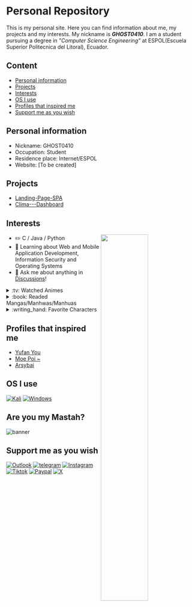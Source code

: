 # Personal Repository
This is my personal site. Here you can find information about me, my projects and my interests. My nickname is ***GHOST0410***. I am a student pursuing a degree in *"Computer Science Engineering"* at ESPOL(Escuela Superior Politecnica del Litoral), Ecuador.
## Content
* [Personal information](#personal-information)
* [Projects](#projects)
* [Interests](#interests)
* [OS I use](#os-i-use)
* [Profiles that inspired me](#profiles-that-inspired-me)
* [Support me as you wish](#support-me-as-you-wish)
## Personal information
* Nickname: GHOST0410
* Occupation: Student
* Residence place: Internet/ESPOL
* Website: [To be created]
## Projects
* [Landing-Page-SPA](https://ghost04102002.github.io/Landing-Page-SPA/)
* [Clima---Dashboard](https://ghost04102002.github.io/Clima---Dashboard/)
## Interests
<picture>
    <source
    srcset="https://github-readme-stats.vercel.app/api?username=Ghost04102002&show_icons=true&theme=dark"
    media="(prefers-color-scheme: dark)"
  />
  <source
    srcset="https://github-readme-stats.vercel.app/api?username=Ghost04102002&show_icons=true"
    media="(prefers-color-scheme: light), (prefers-color-scheme: no-preference)"
  />
  <img align="right" width="50%" src="https://github-readme-stats.vercel.app/api?username=Ghost04102002&show_icons=true" />
</picture>

-   :pencil2: C / Java / Python 
-   :seedling: Learning about Web and Mobile Application Development, Information Security and Operating Systems
-   :thought_balloon: Ask me about anything in [Discussions](https://github.com/Ghost04102002/Ghost04102002/discussions)!
<details>
<summary>:tv: Watched Animes</summary>
  
<!-- favorites_anime starts -->
* [Violet Evergarden](https://www3.animeflv.net/anime/violet-evergarden)
* [Vivy: Fluorite Eye's Song](https://www3.animeflv.net/anime/vivy-fluorite-eyes-song)
* [Mahoutsukai no Yome](https://www3.animeflv.net/anime/mahoutsukai-no-yome)
* [Fumetsu no Anata e](https://www3.animeflv.net/anime/fumetsu-no-anata-e)
* [Blue Period](https://animefenix.tv/blue-period)
* [Boukensha ni Naritai to Miyako ni Deteitta Musume ga S-Rank ni Natteta](https://www3.animeflv.net/anime/boukensha-ni-naritai-to-miyako-ni-deteitta-musume-ga-srank-ni-natteta)
* [Tearmoon Teikoku Monogatari: Dantoudai kara Hajimaru, Hime no Tensei Gyakuten Story](https://www3.animeflv.net/anime/tearmoon-teikoku-monogatari-dantoudai-kara-hajimaru-hime-no-tensei-gyakuten-story)
* [Mokushiroku no Yonkishi](https://animefenix.tv/mokushiroku-no-yonkishi)
* [Kusuriya no Hitorigoto](https://www3.animeflv.net/anime/kusuriya-no-hitorigoto)
* [Hoshikuzu Telepath](https://www3.animeflv.net/anime/hoshikuzu-telepath)
* [Buta no Liver wa Kanetsu Shiro](https://www3.animeflv.net/anime/buta-no-liver-wa-kanetsu-shiro)
* [Kikansha no Mahou wa Tokubetsu desu](https://www3.animeflv.net/anime/kikansha-no-mahou-wa-tokubetsu-desu)
* [Undead Unluck](https://www3.animeflv.net/anime/undead-unluck)
* [Hametsu no Oukoku](https://www3.animeflv.net/anime/hametsu-no-oukoku)
* [Kamierabi](https://www3.animeflv.net/anime/kamierabi)
* [Konyaku Haki sareta Reijou wo Hirotta Ore ga, Ikenai Koto wo Oshiekomu](https://www3.animeflv.net/anime/konyaku-haki-sareta-reijou-wo-hirotta-ore-ga-ikenai-koto-wo-oshiekomu)
* [Watashi no Oshi wa Akuyaku Reijou.](https://www3.animeflv.net/anime/watashi-no-oshi-wa-akuyaku-reijou)
* [Seiken Gakuin no Makentsukai](https://www3.animeflv.net/anime/seiken-gakuin-no-makentsukai)
* [Shy](https://www3.animeflv.net/anime/shy)
* [Dekoboko Majo no Oyako Jijou](https://www3.animeflv.net/anime/dekoboko-majo-no-oyako-jijou)
* [Sousou no Frieren](https://www3.animeflv.net/anime/sousou-no-frieren)
* [Kimi no Koto ga Daidaidaidaidaisuki na 100-nin no Kanojo](https://www3.animeflv.net/anime/kimi-no-koto-ga-daidaidaidaidaisuki-na-100nin-no-kanojo)
* [Hikikomari Kyuuketsuki no Monmon](https://www3.animeflv.net/anime/hikikomari-kyuuketsuki-no-monmon)
* [Spy x Family](https://www3.animeflv.net/anime/spy-x-family)
* [Kanojo mo Kanojo](https://www3.animeflv.net/anime/kanojo-mo-kanojo)
* [Keikenzumi na Kimi to, Keiken Zero na Ore ga, Otsukiai suru Hanashi.](https://www3.animeflv.net/anime/keikenzumi-na-kimi-to-keiken-zero-na-ore-ga-otsukiai-suru-hanashi)
* [Tate no Yuusha no Nariagari](https://www3.animeflv.net/anime/tate-no-yuusha-no-nariagari)
* [Goblin Slayer](https://www3.animeflv.net/anime/goblin-slayer)
* [Kage no Jitsuryokusha ni Naritakute!](https://www3.animeflv.net/anime/kage-no-jitsuryokusha-ni-naritakute)
* [Tokyo Revengers](https://www3.animeflv.net/anime/tokyo-revengers)
* [Boushoku no Berserk](https://www3.animeflv.net/anime/boushoku-no-berserk)
* [Shangri-La Frontier: Kusoge Hunter, Kamige ni Idoman to su](https://www3.animeflv.net/anime/shangrila-frontier-kusoge-hunter-kamige-ni-idoman-to-su)
* [Ragna Crimson](https://www3.animeflv.net/anime/ragna-crimson)
* [Shiro Seijo to Kuro Bokushi](https://www3.animeflv.net/anime/shiro-seijo-to-kuro-bokushi)
* [Tonikaku Kawaii](https://animefenix.tv/tonikaku-kawaii)
* [Synduality: Noir](https://www3.animeflv.net/anime/synduality-noir)
* [Shinigami Bocchan to Kuro Maid](https://www3.animeflv.net/anime/shinigami-bocchan-to-kuro-maid)
* [Zom 100: Zombie ni Naru made ni Shitai 100 no Koto](https://www3.animeflv.net/anime/zom-100-zombie-ni-naru-made-ni-shitai-100-no-koto)
* [Dark Gathering](https://www3.animeflv.net/anime/dark-gathering)
* [Temple](https://www3.animeflv.net/anime/temple)
* [Dekiru Neko wa Kyou mo Yuuutsu](https://www3.animeflv.net/anime/dekiru-neko-wa-kyou-mo-yuuutsu)
* [Kanojo, Okarishimasu](https://www3.animeflv.net/anime/kanojo-okarishimasu)
* [Jujutsu Kaisen](https://www3.animeflv.net/anime/jujutsu-kaisen-tv)
* [Watashi no Shiawase na Kekkon](https://www3.animeflv.net/anime/watashi-no-shiawase-na-kekkon)
* [Undead Girl Murder Farce](https://www3.animeflv.net/anime/undead-girl-murder-farce)
* [Suki na Ko ga Megane wo Wasureta](https://www3.animeflv.net/anime/suki-na-ko-ga-megane-wo-wasureta)
* [Masamune-kun no Revenge](https://www3.animeflv.net/anime/masamune-kun-no-revenge)
* [Yumemiru Danshi wa Genjitsushugisha](https://www3.animeflv.net/anime/yumemiru-danshi-wa-genjitsushugisha)
* [Fate Stay Night](https://www3.animeflv.net/anime/fate-stay-night)
* [Horimiya](https://www3.animeflv.net/anime/horimiya)
* [Ryza no Atelier: Tokoyami no Joou to Himitsu no Kakurega](https://www3.animeflv.net/anime/ryza-no-atelier-tokoyami-no-joou-to-himitsu-no-kakurega)
* [Uchi no Kaisha no Chiisai Senpai no Hanashi](https://www3.animeflv.net/anime/uchi-no-kaisha-no-chiisai-senpai-no-hanashi)
* [Jitsu wa Ore, Saikyou deshita?](https://www3.animeflv.net/anime/jitsu-wa-ore-saikyou-deshita)
* [Gotoubun no Hanayome](https://www3.animeflv.net/anime/gotoubun-no-hanayome)
* [Kimi wo Aishita Hitori no Boku e](https://www3.animeflv.net/anime/kimi-wo-aishita-hitori-no-boku-e)
* [Boku ga Aishita Subete no Kimi e](https://www3.animeflv.net/anime/boku-ga-aishita-subete-no-kimi-e)
* [Niehime to Kemono no Ou](https://www3.animeflv.net/anime/niehime-to-kemono-no-ou)
* [Oshi No Ko](https://www3.animeflv.net/anime/oshi-no-ko)
* [Kanojo ga Koushaku-tei ni Itta Riyuu](https://www3.animeflv.net/anime/kanojo-ga-koushakutei-ni-itta-riyuu)
* [Kimi wa Houkago Insomnia](https://www3.animeflv.net/anime/kimi-wa-houkago-insomnia)
* [Dead Mount Death Play](https://www3.animeflv.net/anime/dead-mount-death-play)
* [Otonari ni Ginga](https://www3.animeflv.net/anime/otonari-ni-ginga)
* [Isekai One Turn Kill Neesan: Ane Douhan no Isekai Seikatsu Hajimemashita](https://www3.animeflv.net/anime/isekai-one-turn-kill-neesan-ane-douhan-no-isekai-seikatsu-hajimemashita)
* [Mashle](https://www3.animeflv.net/anime/mashle)
* [Megami no Café Terrace](https://www3.animeflv.net/anime/megami-no-cafe-terrace)
* [Edomae Elf](https://www3.animeflv.net/anime/edomae-elf)
* [Yuusha ga Shinda!](https://www3.animeflv.net/anime/yuusha-ga-shinda)
* [Watashi no Yuri wa Oshigoto desu!](https://www3.animeflv.net/anime/watashi-no-yuri-wa-oshigoto-desu)
* [Kaminaki Sekai no Kamisama Katsudou](https://www3.animeflv.net/anime/kaminaki-sekai-no-kamisama-katsudou)
* [Skip to Loafer](https://www3.animeflv.net/anime/skip-to-loafer)
* [Iseleve](https://www3.animeflv.net/anime/iseleve)
* [Jijou wo Shiranai Tenkousei ga Guigui Kuru.](https://www3.animeflv.net/anime/jijou-wo-shiranai-tenkousei-ga-guigui-kuru)
* [Kaguya-sama wa Kokurasetai: Tensai-tachi no Renai Zunousen](https://www3.animeflv.net/anime/kaguyasama-wa-kokurasetai-tensaitachi-no-renai-zunousen)
* [My Home Hero](https://www3.animeflv.net/anime/my-home-hero)
* [Tengoku Daimakyou](https://www3.animeflv.net/anime/tengoku-daimakyou)
* [Jigokuraku](https://www3.animeflv.net/anime/jigokuraku)
* [Yamada-kun to Lv999 no Koi wo Suru](https://www3.animeflv.net/anime/yamadakun-to-lv999-no-koi-wo-suru)
* [Boku no Kokoro no Yabai Yatsu](https://www3.animeflv.net/anime/boku-no-kokoro-no-yabai-yatsu)
* [Shinka no Mi: Shiranai Uchi ni Kachigumi Jinsei](https://www3.animeflv.net/anime/shinka-no-mi-shiranai-uchi-ni-kachigumi-jinsei)
* [Kubo-san wa Mob wo Yurusanai](https://www3.animeflv.net/anime/kubosan-wa-mob-wo-yurusanai)
* [Otonari no Tenshi-sama ni Itsunomanika Dame Ningen ni Sareteita Ken](https://www3.animeflv.net/anime/otonari-no-tenshisama-ni-itsunomanika-dame-ningen-ni-sareteita-ken)
* [NieR:Automata Ver1.1a](https://www3.animeflv.net/anime/nierautomata-ver11a)
* [Ijiranaide, Nagatoro-san](https://www3.animeflv.net/anime/ijiranaide-nagatorosan)
* [Tsundere Akuyaku Reijou Liselotte to Jikkyou no Endou-kun to Kaisetsu no Kobayashi-san](https://www3.animeflv.net/anime/tsundere-akuyaku-reijou-liselotte-to-jikkyou-no-endoukun-to-kaisetsu-no-kobayashisan)
* [Isekai Nonbiri Nouka](https://www3.animeflv.net/anime/isekai-nonbiri-nouka)
* [Spy Kyoushitsu](https://www3.animeflv.net/anime/spy-kyoushitsu)
* [Koori Zokusei Danshi to Cool na Douryou Joshi](https://www3.animeflv.net/anime/koori-zokusei-danshi-to-cool-na-douryou-joshi)
* [Tomo-chan wa Onnanoko!](https://www3.animeflv.net/anime/tomochan-wa-onnanoko)
* [Inu ni Nattara Suki na Hito ni Hirowareta.](https://www3.animeflv.net/anime/inu-ni-nattara-suki-na-hito-ni-hirowareta)
* [Tensei Oujo to Tensai Reijou no Mahou Kakumei](https://www3.animeflv.net/anime/tensei-oujo-to-tensai-reijou-no-mahou-kakumei)
* [Chainsaw Man](https://www3.animeflv.net/anime/chainsaw-man)
* [Fuufu Ijou, Koibito Miman.](https://www3.animeflv.net/anime/fuufu-ijou-koibito-miman)
* [Mairimashita! Iruma-kun](https://www3.animeflv.net/anime/mairimashita-irumakun)
* [Blue Lock](https://www3.animeflv.net/anime/blue-lock)
* [Bocchi the Rock!](https://www3.animeflv.net/anime/bocchi-the-rock)
* [Mob Psycho 100](https://www3.animeflv.net/anime/mob-psycho-100)
* [Futoku no Guild](https://www3.animeflv.net/anime/futoku-no-guild)
* [Shinobi no Ittoki](https://www3.animeflv.net/anime/shinobi-no-ittoki)
* [Shinmai Renkinjutsushi no Tenpo Keiei](https://www3.animeflv.net/anime/shinmai-renkinjutsushi-no-tenpo-keiei)
* [Boku no Hero Academia](https://www3.animeflv.net/anime/boku-no-hero-academia-2016)
* [Uzaki-chan wa Asobitai!](https://www3.animeflv.net/anime/uzakichan-wa-asobitai)
* [Yuusha Party wo Tsuihou sareta Beast Tamer, Saikyoushu no Nekomimi Shoujo to Deau](https://www3.animeflv.net/anime/yuusha-party-wo-tsuihou-sareta-beast-tamer-saikyoushu-no-nekomimi-shoujo-to-deau)
* [Tensei shitara Ken Deshita](https://www3.animeflv.net/anime/tensei-shitara-ken-deshita)
* [Akuyaku Reijou nanode Last Boss wo Kattemimashita](https://www3.animeflv.net/anime/akuyaku-reijou-nanode-last-boss-wo-kattemimashita)
* [Cyberpunk: Edgerunners](https://www3.animeflv.net/anime/cyberpunk-edgerunners)
* [Kakegurui](https://www3.animeflv.net/anime/kakegurui)
* [Totsukuni no Shoujo (2022)](https://www3.animeflv.net/anime/totsukuni-no-shoujo-2022)
* [Fuuto Tantei](https://www3.animeflv.net/anime/fuuto-tantei)
* [Dungeon ni Deai wo Motomeru no wa Machigatteiru Darou ka](https://www3.animeflv.net/anime/dungeon-ni-deai-wo-motomeru-no-wa-machigatteiru-darou-ka)
* [Soredemo Ayumu wa Yosetekuru](https://www3.animeflv.net/anime/soredemo-ayumu-wa-yosetekuru)
* [Hoshi no Samidare](https://www3.animeflv.net/anime/hoshi-no-samidare)
* [Yofukashi no Uta](https://www3.animeflv.net/anime/yofukashi-no-uta)
* [Mamahaha no Tsurego ga Motokano datta](https://www3.animeflv.net/anime/mamahaha-no-tsurego-ga-motokano-datta)
* [Made in Abyss](https://www3.animeflv.net/anime/made-in-abyss)
* [Isekai Ojisan](https://www3.animeflv.net/anime/isekai-ojisan)
* [Isekai Meikyuu de Harem wo](https://www3.animeflv.net/anime/isekai-meikyuu-de-harem-wo)
* [Kinsou no Vermeil](https://www3.animeflv.net/anime/kinsou-no-vermeil)
* [Youkoso Jitsuryoku Shijou Shugi no Kyoushitsu e](https://www3.animeflv.net/anime/youkoso-jitsuryoku-shijou-shugi-no-kyoushitsu-e-tv)
* [RWBY: Hyousetsu Teikoku](https://www3.animeflv.net/anime/rwby-hyousetsu-teikoku)
* [Lycoris Recoil](https://www3.animeflv.net/anime/lycoris-recoil)
* [Engage Kiss](https://www3.animeflv.net/anime/engage-kiss)
* [Given](https://www3.animeflv.net/anime/given)
* [Kakkou no Iinazuke](https://www3.animeflv.net/anime/kakkou-no-iinazuke)
* [Kawaii dake ja Nai Shikimori-san](https://www3.animeflv.net/anime/kawaii-dake-ja-nai-shikimorisan)
* [Koi wa Sekai Seifuku no Ato de](https://www3.animeflv.net/anime/koi-wa-sekai-seifuku-no-ato-de)
* [Gaikotsu Kishi-sama, Tadaima Isekai e Odekakechuu](https://www3.animeflv.net/anime/gaikotsu-kishisama-tadaima-isekai-e-odekakechuu)
* [Komi-san wa, Comyushou desu.](https://www3.animeflv.net/anime/komisan-wa-comyushou-desu)
* [Tomodachi Game](https://www3.animeflv.net/anime/tomodachi-game)
* [Otome Game Sekai wa Mob ni Kibishii Sekai desu](https://www3.animeflv.net/anime/otome-game-sekai-wa-mob-ni-kibishii-sekai-desu)
* [Shokei Shoujo no Virgin Road](https://www3.animeflv.net/anime/shokei-shoujo-no-virgin-road)
* [Aharen-san wa Hakarenai](https://www3.animeflv.net/anime/aharensan-wa-hakarenai)
* [Rikei ga Koi ni Ochita no de Shoumei shitemita.](https://www3.animeflv.net/anime/rikei-ga-koi-ni-ochita-no-de-shoumei-shitemita)
* [Fantasy Bishoujo Juniku Ojisan to](https://www3.animeflv.net/anime/fantasy-bishoujo-juniku-ojisan-to)
* [Akebi-chan no Sailor-fuku](https://www3.animeflv.net/anime/akebichan-no-sailorfuku)
* [Sono Bisque Doll wa Koi wo Suru](https://www3.animeflv.net/anime/sono-bisque-doll-wa-koi-wo-suru)
* [Shuumatsu no Harem](https://www3.animeflv.net/anime/shuumatsu-no-harem)
* [Kimetsu no Yaiba](https://www3.animeflv.net/anime/kimetsu-no-yaiba)
* [Senpai ga Uzai Kouhai no Hanashi](https://www3.animeflv.net/anime/senpai-ga-uzai-kouhai-no-hanashi)
* [Taishou Otome Otogibanashi](https://www3.animeflv.net/anime/taishou-otome-otogibanashi)
* [Platinum End](https://www3.animeflv.net/anime/platinum-end)
* [Sekai Saikou no Ansatsusha, Isekai Kizoku ni Tensei suru](https://www3.animeflv.net/anime/shin-shinka-no-mi-shiranai-uchi-ni-kachigumi-jinsei)
* [Takt Op. Destiny](https://www3.animeflv.net/anime/takt-op-destiny)
* [Shin Shinka no Mi: Shiranai Uchi ni Kachigumi Jinsei](https://www3.animeflv.net/anime/overlord)
* [Mieruko-chan](https://www3.animeflv.net/anime/mierukochan)
* [86 - Eighty Six](https://www3.animeflv.net/anime/86-eighty-six)
* [Nanatsu no Taizai: Seisen no Shirushi](https://www3.animeflv.net/anime/nanatsu-no-taizai-seisen-no-shirushi)
* [Ganbare Douki-chan](https://www3.animeflv.net/anime/ganbare-doukichan)
* [Getsuyoubi no Tawawa](https://www3.animeflv.net/anime/getsuyoubi-no-tawawa)
* [Jahy-sama wa Kujikenai!](https://www3.animeflv.net/anime/jahysama-wa-kujikenai)
* [Megami-ryou no Ryoubo-kun.](https://www3.animeflv.net/anime/megamiryou-no-ryoubokun)
* [Kobayashi-san Chi no Maid Dragon](https://www3.animeflv.net/anime/kobayashi-san-chi-no-maid-dragon)
* [Tsuki ga Michibiku Isekai Douchuu](https://www3.animeflv.net/anime/tsuki-ga-michibiku-isekai-douchuu)
* [Uramichi Oniisan](https://www3.animeflv.net/anime/uramichi-oniisan)
* [Tantei wa Mou, Shindeiru.](https://www3.animeflv.net/anime/tantei-wa-mou-shindeiru)
* [Bokutachi no Remake](https://www3.animeflv.net/anime/bokutachi-no-remake)
* [Kageki Shoujo!!](https://www3.animeflv.net/anime/kageki-shoujo)
* [Vanitas no Carte](https://www3.animeflv.net/anime/vanitas-no-carte)
* [Shuumatsu no Walküre](https://www3.animeflv.net/anime/shuumatsu-no-walkure)
* [Osananajimi ga Zettai ni Makenai Love Comedy](https://www3.animeflv.net/anime/osananajimi-ga-zettai-ni-makenai-love-comedy)
* [Slime Taoshite 300-nen, Shiranai Uchi ni Level Max ni Nattemashita](https://www3.animeflv.net/anime/slime-taoshite-300nen-shiranai-uchi-ni-level-max-ni-nattemashita)
* [Isekai Maou to Shoukan Shoujo no Dorei Majutsu](https://www3.animeflv.net/anime/isekai-maou-to-shoukan-shoujo-no-dorei-majutsu)
* [Gokushufudou](https://www3.animeflv.net/anime/gokushufudou)
* [Zombieland Saga](https://www3.animeflv.net/anime/zombieland-saga)
* [Hige wo Soru. Soshite Joshikousei wo Hirou](https://www3.animeflv.net/anime/hige-wo-soru-soshite-joshikousei-wo-hirou)
* [Sentouin, Hakenshimasu!](https://www3.animeflv.net/anime/sentouin-hakenshimasu)
* [Shaman King (2021)](https://www3.animeflv.net/anime/shaman-king-2021)
* [Joran: The Princess of Snow and Blood](https://www3.animeflv.net/anime/joran-the-princess-of-snow-and-blood)
* [Koi to Yobu ni wa Kimochi Warui](https://www3.animeflv.net/anime/koi-to-yobu-ni-wa-kimochi-warui)
* [Kaifuku Jutsushi no Yarinaoshi](https://www3.animeflv.net/anime/kaifuku-jutsushi-no-yarinaoshi)
* [Wonder Egg Priority](https://www3.animeflv.net/anime/wonder-egg-priority)
* [Kumo Desu ga, Nani ka?](https://www3.animeflv.net/anime/kumo-desu-ga-nani-ka)
* [Yakusoku no Neverland](https://www3.animeflv.net/anime/yakusoku-no-neverland)
* [Kamisama ni Natta Hi](https://www3.animeflv.net/anime/kamisama-ni-natta-hi)
* [Munou na Nana](https://www3.animeflv.net/anime/munou-na-nana)
* [Yahari Ore no Seishun Love Come wa Machigatteiru](https://www3.animeflv.net/anime/yahari-ore-no-seishun-love-come-wa-machigatteiru)
* [Enen no Shouboutai](https://www3.animeflv.net/anime/enen-no-shouboutai)
* [Gleipnir](https://www3.animeflv.net/anime/gleipnir)
* [Plunderer](https://www3.animeflv.net/anime/plunderer)
* [Tenki no Ko](https://www3.animeflv.net/anime/tenki-no-ko)
* [Seishun Buta Yarou wa Bunny Girl Senpai no Yume wo Minai](https://www3.animeflv.net/anime/seishun-buta-yarou-wa-bunny-girl-senpai-no-yume-wo-minai)
* [Kimi to, Nami ni Noretara](https://www3.animeflv.net/anime/kimi-to-nami-ni-noretara)
* [One Punch Man](https://www3.animeflv.net/anime/one-punch-man)
* [Domestic na Kanojo](https://www3.animeflv.net/anime/domestic-na-kanojo)
* [3D Kanojo: Real Girl](https://www3.animeflv.net/anime/3d-kanojo-real-girl)
* [Tokyo Ghoul](https://www3.animeflv.net/anime/tokyo-ghoul)
* [Kishuku Gakkou no Juliet](https://www3.animeflv.net/anime/kishuku-gakkou-no-juliet)
* [Kimi no Suizou wo Tabetai](https://www3.animeflv.net/anime/kimi-no-suizou-wo-tabetai)
* [Grand Blue](https://www3.animeflv.net/anime/grand-blue)
* [Asobi Asobase](https://www3.animeflv.net/anime/asobi-asobase)
* [Wotaku ni Koi wa Muzukashii](https://www3.animeflv.net/anime/wotaku-ni-koi-wa-muzukashii)
* [Darling in the FranXX](https://www3.animeflv.net/anime/darling-in-the-franxx)
* [Aho Girl](https://www3.animeflv.net/anime/aho-girl)
* [Kuzu no Honkai](https://www3.animeflv.net/anime/kuzu-no-honkai)
* [Kimi no Na wa](https://www3.animeflv.net/anime/kimi-no-na-wa)
* [Charlotte](https://www3.animeflv.net/anime/charlotte)
* [Saint Seiya](https://www3.animeflv.net/anime/saint-seya)
* [Plastic Memories](https://www3.animeflv.net/anime/plastic-memories)
* [Shigatsu wa Kimi no Uso](https://www3.animeflv.net/anime/shigatsu-wa-kimi-no-uso)
* [Kiseijuu: Sei no Kakuritsu](https://www3.animeflv.net/anime/kiseijuu-sei-no-kakuritsu)
* [Ao Haru Ride](https://www3.animeflv.net/anime/ao-haru-ride)
* [Black Bullet](https://www3.animeflv.net/anime/black-bullet)
* [Golden Time](https://www3.animeflv.net/anime/golden-time)
* [Ano Hi Mita Hana no Namae o Boku-tachi wa Mada Shiranai](https://www3.animeflv.net/anime/ano-hana)
* [Mirai Nikki](https://www3.animeflv.net/anime/mirai-nikki-2011)
* [Hotarubi no Mori e](https://www3.animeflv.net/anime/hotarubi-no-mori-e)
* [Fullmetal Alchemist: Brotherhood](https://www3.animeflv.net/anime/fullmetal-alchemist-brotherhood)
* [Byousoku 5 Centimeter](https://www3.animeflv.net/anime/byousoku-5-centimeter)
* [Elfen Lied](https://www3.animeflv.net/anime/elfen-lied)
* [Tsukihime, Lunar Legend](https://www3.animeflv.net/anime/tsukihime)
* [Hotaru no Haka](https://www3.animeflv.net/anime/hotaru-no-haka)
* [Zuihou de Zhaohuan Shi](https://animefenix.tv/zuihou-de-zhaohuan-shi-the-last-summoner)
* [Tenkuu Shinpan](https://animefenix.tv/tenkuu-shinpan)
* [Kaizoku Oujo](https://animefenix.tv/kaizoku-oujo)
* [Kami no Tou: Tower of God](https://animefenix.tv/kami-no-tou-tower-of-god)
* [Paripi Koumei](https://animefenix.tv/paripi-koumei)
* [Another World](https://animefenix.tv/another-world)
* [Hello World](https://animefenix.tv/hello-world)
* [Josee to Tora to Sakana-tachi](https://animefenix.tv/josee-to-tora-to-sakana-tachi)
* [Summer Time Render](https://animefenix.tv/summer-time-render)
* [Overlord](https://www3.animeflv.net/anime/overlord)
* [Tensei shitara Slime Datta Ken](https://www3.animeflv.net/anime/tensei-shitara-slime-datta-ken)
* [Youjo Senki](https://www3.animeflv.net/anime/youjo-senki)
* [Mushoku Tensei: Isekai Ittara Honki Dasu](https://www3.animeflv.net/anime/mushoku-tensei-isekai-ittara-honki-dasu)
* [Re:Zero kara Hajimeru Isekai Seikatsu](https://www3.animeflv.net/anime/rezero-kara-hajimeru-isekai-seikatsu)
  
<!-- favorites_anime ends -->

</details>
<details>
<summary>:book: Readed Mangas/Manhwas/Manhuas</summary>
  
<!-- favorites_manga starts -->
* [Solo Leveling](https://visortmo.com/library/manhwa/217/solo-leveling)
* [My Lesbian Experience With Loneliness](https://visortmo.com/library/manga/19348/my-lesbian-experience-with-loneliness)
* [Out of the Blue!](https://visortmo.com/library/manga/11973/out-of-the-blue)
* [No es seguro para el trabajo](https://visortmo.com/library/manhwa/71979/no-es-seguro-para-el-trabajo)
* [Oyasumi Punpun](https://visortmo.com/library/manga/11070/oyasumi-punpun)
* [Sayonara Eri](https://visortmo.com/library/one_shot/68382/sayonara-eri)
* [Shonen no Abyss-Senkou Shojo](https://visortmo.com/library/manga/65531/shonen-no-abyss-senkou-shojo)
* [Nettai-gyo wa Yuki ni Kogareru](https://visortmo.com/library/manga/33779/nettai-gyo-wa-yuki-ni-kogareru)
* [Secret Alliance](https://visortmo.com/library/manhwa/48403/secret-alliance)
* [Ver sus calzones me permite seguir](https://visortmo.com/library/manhwa/43743/ver-sus-calzones-me-permite-seguir)
* [Umibe no Onnanoko](https://visortmo.com/library/manga/8719/umibe-no-onnanoko)
* [Verano Floreciente](https://visortmo.com/library/manga/69772/verano-floreciente)
* [Sodom no Hana ni Kiraboshi](https://visortmo.com/library/manga/50809/sodom-no-hana-ni-kiraboshi)
* [I Need You, Noona](https://visortmo.com/library/manhwa/68442/i-need-you-noona)
* [Is love the answer?](https://visortmo.com/library/manga/75461/es-amor-la-respuesta)
* [Finished work?](https://visortmo.com/library/manhwa/69375/has-terminado-de-trabajar)
* [Amiga de la infancia](https://visortmo.com/library/manhwa/70176/amiga-de-la-infancia)
* [Bean Curd Woman](https://visortmo.com/library/manhwa/68058/bean-curd-woman)
* [Between Summer and Fall](https://visortmo.com/library/manhwa/22961/Between-Summer-and-Fall)
* [Cruzando la línea de los 20 años](https://visortmo.com/library/manhwa/63345/cruzando-la-linea-de-los-20-anos)
* [Cuñado, ponte duro](https://visortmo.com/library/manhwa/68857/cunado-ponte-duro)
* [Go-Tobun no Hanayome](https://visortmo.com/library/manga/23106/go-tobun-no-hanayome)
* [Her Summon](https://visortmo.com/library/manhwa/93/her-summon)
* [How About This Attitude?](https://visortmo.com/library/manhwa/68643/how-about-this-attitude)
* [I Am Custom Made](https://visortmo.com/library/one_shot/42408/i-am-custom-made)
* [Kaguya-sama wa Kokurasetai: Tensai-tachi no Ren'ai Zunōsen](https://visortmo.com/library/manga/131/kaguya-sama-wa-kokurasetai-tensai-tachi-no-renai-zunosen)
* [Kaguya-sama wo Kataritai](https://visortmo.com/library/manga/41351/kaguya-sama-wo-kataritai)
* [Kanojo, Hitomishirimasu](https://visortmo.com/library/manga/51098/kanojo-hitomishirimasu)
* [Kanojo, Okarishimasu ~ Antología](https://visortmo.com/library/manga/52414/kanojo-okarishimasu-antologia)
* [Le pregunté a mi primera novia porqué decidió salir conmigo](https://visortmo.com/library/manga/76725/hajimete-dekita-kanojo-ni-nande-tsukiattekureta-no-ka-kiitemita)
* [Look Back](https://visortmo.com/library/one_shot/61622/look-back)
* [Los 10 años en que más te Amé](https://visortmo.com/library/manhua/41563/los-10-anos-en-que-mas-te-ame)
* [Machida-kun no sekai](https://visortmo.com/library/manga/15539/machida-kun-no-sekai)
* [Mine-kun es asexual](https://visortmo.com/library/one_shot/75207/mine-kun-es-asexual)
* [My Broken Mariko](https://visortmo.com/library/manga/47758/my-broken-mariko)
* [My First Time](https://visortmo.com/library/manhwa/70224/my-first-time)
* [Silent War](https://visortmo.com/library/manhwa/44196/my-kingdom)
* [College Life Starts With Clubs](https://visortmo.com/library/manhwa/67761/college-life-starts-with-clubs)
* [Reincarnation of the Battle God](https://visortmo.com/library/manhwa/61036/reincarnation-of-the-battle-god)
* [¡¿Hay Diosas en Ingeniería?!](https://visortmo.com/library/manhwa/64855/hay-diosas-en-ingenieria)
* [Oshi No Ko](https://visortmo.com/library/manga/49490/oshi-no-ko)
* [Aplicación de cumplimiento de deseos](https://visortmo.com/library/manhwa/74189/aplicacion-de-cumplimiento-de-deseos)
* [Así no se Hace](https://visortmo.com/library/manhwa/76155/asi-no-se-hace)
* [Chainsaw Man](https://visortmo.com/library/manga/336/chainsaw-man)
* [Desde hoy eres mi favorita](https://visortmo.com/library/manhwa/78072/desde-hoy-eres-mi-favorita)
* [Fumetsu no Anata e](https://visortmo.com/library/manga/20866/fumetsu-no-anata-e)
* [Gokurakugai](https://visortmo.com/library/manga/70642/gokurakugai)
* [Kanojo, Okarishimasu](https://visortmo.com/library/manga/30388/kanojo-okarishimasu)
* [Ki ni Natteru Hito ga Otoko Janakatta](https://visortmo.com/library/manga/69095/ki-ni-natteru-hito-ga-otoko-janakatta)
* [Kid's Cafe Moms](https://visortmo.com/library/manhwa/67931/kids-cafe-moms)
* [La gata Yandere es excesivamente dominante](https://visortmo.com/library/manga/71495/la-gata-yandere-es-excesivamente-dominante)
* [The Beginning After The End](https://visortmo.com/library/manhwa/47049/la-vida-despues-de-la-muerte)
* [Damn Reincarnation](https://visortmo.com/library/manhwa/70359/maldita-reencarnacion)
* [Player](https://visortmo.com/library/manhwa/50010/player)
* [Record of Ragnarok](https://visortmo.com/library/manga/42639/record-of-ragnarok)
* [Vacaciones de verano empapadas](https://visortmo.com/library/manhwa/71027/vacaciones-de-verano-empapadas)
* [Tadokoro-san](https://visortmo.com/library/manga/42200/tadokoro-san)
* [Shuumatsu no Valkyrie: The Jack the Ripper Case Files](https://visortmo.com/library/manga/73382/shuumatsu-no-valkyrie-the-jack-the-ripper-case-files)
* [Shiunji-ke no Kodomotachi](https://visortmo.com/library/manga/67271/shiunji-ke-no-kodomotachi)
* [Shonen no Abyss](https://visortmo.com/library/manga/49890/shonen-no-abyss)

<!-- favorites_manga ends -->

</details>
<details>
<summary>:writing_hand: Favorite Characters</summary>
  
<!-- favorites_characters starts -->
* ![Violet Evergarden](https://e1.pxfuel.com/desktop-wallpaper/546/503/desktop-wallpaper-violet-evergarden-android-violet-evergarden.jpg)[Violet Evergarden](https://anilist.co/character/90169/Violet-Evergarden)
* ![Globin Slayer](https://c.wallhere.com/photos/82/6c/Goblin_Slayer_anime_red_background_armor-1542707.jpg!d)[Goblin Slayer](https://anilist.co/character/126458/Goblin-Slayer)
* ![Arthur Leywin](https://i.pinimg.com/originals/e6/26/6a/e6266a3cf9ce54650f5ce8cf6b3a7e84.jpg)[Arthur Leywin](https://tbate.fandom.com/wiki/Arthur_Leywin)
* ![Vivy](https://static.wikia.nocookie.net/vivy-fluorite-eyes-song6914/images/d/d4/Vivy_-Fluorite_Eye%27s_Song-_Anime_Key_Visual.jpg/revision/latest?cb=20210209135843)[Vivy](https://anilist.co/character/209903/Vivy)
* ![Albedo](https://skfsdesign.files.wordpress.com/2022/09/untitled-1.1.jpg?w=1568)[Albedo](https://anilist.co/character/89122/Albedo)
* ![Mordred](https://cdnb.artstation.com/p/assets/images/images/007/239/337/large/jeky-kun-saber-of-red.jpg?1504701164)[Mordred](https://anilist.co/character/55977/Mordred-Pendragon)
* ![Kiritsugu Emiya](https://pm1.aminoapps.com/6930/ac7e7c8ff8d0b35288024cb9628c0621e42ff1b9r1-902-1020v2_uhq.jpg)[Kiritsugu Emiya](https://anilist.co/character/10010/Kiritsugu-Emiya)
* ![Fushi](https://static.wikia.nocookie.net/vsbattles/images/1/15/Fushi.jpg/revision/latest?cb=20180914081239)[Fushi](https://anilist.co/character/136548/Fushi)
* ![Vladilena Milizé](https://pbs.twimg.com/media/EtVwtQ-XMAAny5Z.jpg:large)[Vladilena Milizé](https://anilist.co/character/141061/Vladilena-Miliz)
* ![Shinei Nouzen](https://e1.pxfuel.com/desktop-wallpaper/842/429/desktop-wallpaper-malphas-shinei-nouzen.jpg)[Shinei Nouzen](https://anilist.co/character/141060/Shinei-Nouzen)
* ![Tanya Degurechaff](https://images7.alphacoders.com/839/839115.png)[Tanya Degurechaff](https://anilist.co/character/121052/Tanya-Degurechaff)
* ![Crimson](https://m.media-amazon.com/images/S/pv-target-images/215964c5d3d14556e99fce81b74cf41f256ccc00b7bfd50a859ce7f49ba71569.jpg)[Crimson](https://anilist.co/character/168967/Crimson)
* ![Ragna](https://i0.wp.com/clownfishtv.com/wp-content/uploads/2022/07/Ragna-Crimson.jpg?fit=1280%2C720&ssl=1)[Ragna](https://anilist.co/character/204860/Ragna)

<!-- favorites_characters ends -->

<!-- 
Feel free to contact me :yum:
<br><br>
<a href="https://t.me/moepoi" target="_blank"><img src="https://img.shields.io/badge/Telegram-%40moepoi-28a8ea"></a>
<a rel="me" href="https://moe.onl/@moepoi" target="_blank"><img src="https://img.shields.io/badge/Mastodon-%40moepoi-blueviolet"></a>
<a href="https://linkedin.com/in/moepoi" target="_blank"><img src="https://img.shields.io/badge/LinkedIn-moepoi-informational"></a>
<a href="mailto:moe@poi.lol"><img src="https://img.shields.io/badge/Email-moe%40poi.lol-orange"></a>
<a href="https://moepoi.dev" target="_blank"><img src="https://img.shields.io/badge/Personal%20Site-moepoi.dev-red"></a>
-->


</details>

## Profiles that inspired me
* [Yufan You](https://github.com/ouuan)
* [Moe Poi ~](https://github.com/moepoi)
* [Arsybai](https://github.com/Arsybai)

## OS I use
[![Kali](https://img.shields.io/badge/Kali-19CCBF?style=for-the-badge&logo=kalilinux&logoColor=white)](https://www.kali.org/)
[![Windows](https://img.shields.io/badge/Windows-0078D6?style=for-the-badge&logo=windows&logoColor=white)](https://www.microsoft.com/en-us/windows/)

## Are you my Mastah?
![banner](https://c.wallhere.com/photos/b2/b2/Fate_Stay_Night_Tohsaka_Rin_Saber_anime_girls_anime_Fate_Series_maid_outfit-339042.jpg!d)


## Support me as you wish
[![Outlook](https://img.shields.io/badge/Outlook-00109A?style=for-the-badge&logo=gmail&logoColor=white)](mailto:edusemac@espol.edu.ec) [![telegram](https://img.shields.io/badge/Telegram-2CA5E0?style=for-the-badge&logo=telegram&logoColor=white)](https://t.me/GHOST04102002)
[![Instagram](https://img.shields.io/badge/Instagram-E4405F?style=for-the-badge&logo=instagram&logoColor=white)](https://www.instagram.com/ghost04102002)
[![Tiktok](https://img.shields.io/badge/TikTok-000000?style=for-the-badge&logo=tiktok&logoColor=white)](https://www.tiktok.com/@ghost0410?_t=8hTxFW4TimT&_r=1)
[![Paypal](https://img.shields.io/badge/PayPal-00457C?style=for-the-badge&logo=paypal&logoColor=white)](https://www.paypal.com/paypalme/GHOST04102002)
[![X](https://img.shields.io/badge/-000000?style=for-the-badge&logo=x&logoColor=white)](https://x.com/GHOST04102002?t=g4iwSsj_FPZFZwitlFJ26w&s=09)
<!--
**Ghost04102002/Ghost04102002** is a ✨ _special_ ✨ repository because its `README.md` (this file) appears on your GitHub profile.

Here are some ideas to get you started:

- 🔭 I’m currently working on ...
- 🌱 I’m currently learning ...
- 👯 I’m looking to collaborate on ...
- 🤔 I’m looking for help with ...
- 💬 Ask me about ...
- 📫 How to reach me: ...
- 😄 Pronouns: ...
- ⚡ Fun fact: ...
-->
